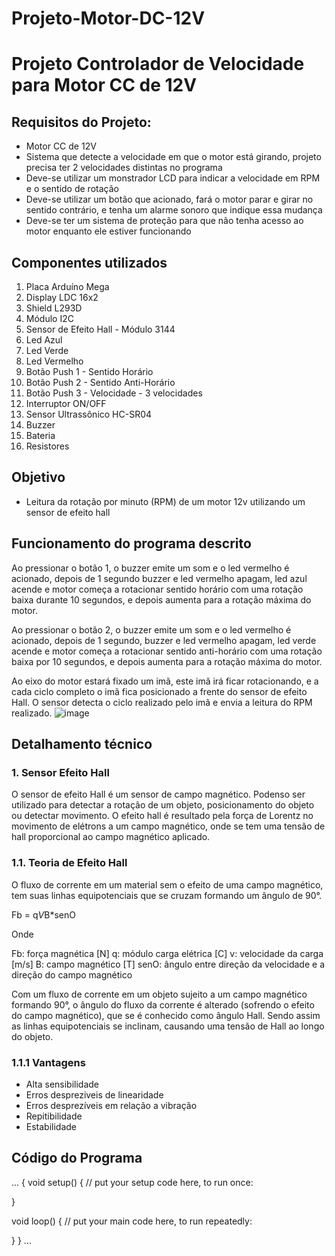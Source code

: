 # Projeto-Motor-DC-12V

# Projeto Controlador de Velocidade para Motor CC de 12V
## Requisitos do Projeto:
- Motor CC de 12V
- Sistema que detecte a velocidade em que o motor está girando, projeto precisa ter 2 velocidades distintas no programa
- Deve-se utilizar um monstrador LCD para indicar a velocidade em RPM e o sentido de rotação
- Deve-se utilizar um botão que acionado, fará o motor parar e girar no sentido contrário, e tenha um alarme sonoro que indique essa mudança
- Deve-se ter um sistema de proteção para que não tenha acesso ao motor enquanto ele estiver funcionando

## Componentes utilizados
1. Placa Arduíno Mega
2. Display LDC 16x2
3. Shield L293D
4. Módulo I2C
5. Sensor de Efeito Hall - Módulo 3144
6. Led Azul
7. Led Verde
8. Led Vermelho
9. Botão Push 1 - Sentido Horário
10. Botão Push 2 - Sentido Anti-Horário
11. Botão Push 3 - Velocidade - 3 velocidades
12. Interruptor ON/OFF
13. Sensor Ultrassônico HC-SR04
14. Buzzer
15. Bateria
16. Resistores

## Objetivo
- Leitura da rotação por minuto (RPM) de um motor 12v utilizando um sensor de efeito hall

## Funcionamento do programa descrito

Ao pressionar o botão 1, o buzzer emite um som e o led vermelho é acionado, depois de 1 segundo buzzer e led vermelho apagam, led azul acende e motor começa a rotacionar sentido horário com uma rotação baixa durante 10 segundos, e depois aumenta para a rotação máxima do motor.

Ao pressionar o botão 2, o buzzer emite um som e o led vermelho é acionado, depois de 1 segundo, buzzer e led vermelho apagam, led verde acende e motor começa a rotacionar sentido anti-horário com uma rotação baixa por 10 segundos, e depois aumenta para a rotação máxima do motor.

Ao eixo do motor estará fixado um imã, este imã irá ficar rotacionando, e a cada ciclo completo o imã fica posicionado a frente do sensor de efeito Hall. O sensor detecta o ciclo realizado pelo imã e envia a leitura do RPM realizado. 
![image](https://user-images.githubusercontent.com/61547619/124055793-8b75d380-d9f2-11eb-83db-faa4a7390e9e.png)

## Detalhamento técnico
### 1. Sensor Efeito Hall
O sensor de efeito Hall é um sensor de campo magnético. Podenso ser utilizado para detectar a rotação de um objeto, posicionamento do objeto ou detectar movimento.
O efeito hall é resultado pela força de Lorentz no movimento de elétrons a um campo magnético, onde se tem uma tensão de hall proporcional ao campo magnético aplicado. 

### 1.1. Teoria de Efeito Hall

O fluxo de corrente em um material sem o efeito de uma campo magnético, tem suas linhas equipotenciais que se cruzam formando um ângulo de 90°.

Fb = q*V*B*senO

Onde 

Fb: força magnética [N]
q: módulo carga elétrica [C]
v: velocidade da carga [m/s]
B: campo magnético [T]
senO: ângulo entre direção da velocidade e a direção do campo magnético


Com um fluxo de corrente em um objeto sujeito a um campo magnético formando 90°, o ângulo do fluxo da corrente é alterado (sofrendo o efeito do campo magnético), que se é conhecido como ângulo Hall. Sendo assim as linhas equipotenciais se inclinam, causando uma tensão de Hall ao longo do objeto.
### 1.1.1 Vantagens
- Alta sensibilidade
- Erros despreziveis de linearidade
- Erros desprezíveis em relação a vibração
- Repitibilidade
- Estabilidade

## Código do Programa
...
{
void setup() {
  // put your setup code here, to run once:

}

void loop() {
  // put your main code here, to run repeatedly:

}
}
...














